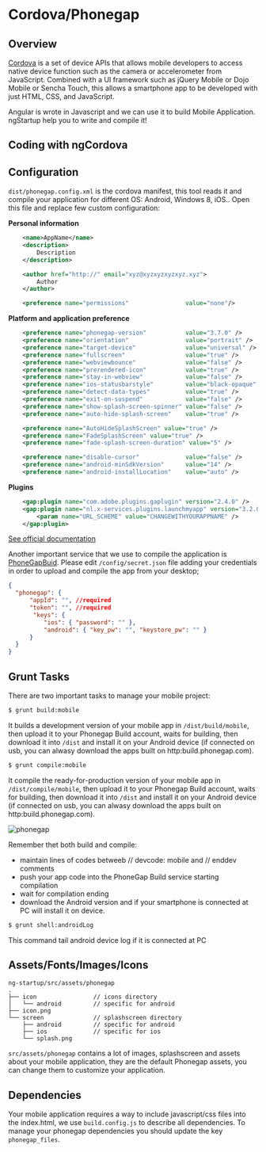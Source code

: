 # Cordova/Phonegap

## Overview

[Cordova](https://cordova.apache.org/) is a set of device APIs that allows mobile developers to access native device function such as the camera or accelerometer from JavaScript. Combined with a UI framework such as
jQuery Mobile or Dojo Mobile or Sencha Touch, this allows a smartphone app to be developed with just HTML, CSS, and JavaScript.

Angular is wrote in Javascript and we can use it to build Mobile Application. ngStartup help you to write and compile it!

## Coding with ngCordova

## Configuration
`dist/phonegap.config.xml` is the cordova manifest, this tool reads it and compile your application for different OS: Android, Windows 8, iOS..
Open this file and replace few custom configuration:

**Personal information**
```xml
    <name>AppName</name>
    <description>
        Description
    </description>

    <author href="http://" email="xyz@xyzxyzxyzxyz.xyz">
        Author
    </author>

    <preference name="permissions"                value="none"/>
```

**Platform and application preference**
```xml
    <preference name="phonegap-version"           value="3.7.0" />          <!-- all: current version of PhoneGap -->
    <preference name="orientation"                value="portrait" />        <!-- all: default means both landscape and portrait are enabled -->
    <preference name="target-device"              value="universal" />      <!-- all: possible values handset, tablet, or universal -->
    <preference name="fullscreen"                 value="true" />           <!-- all: hides the status bar at the top of the screen -->
    <preference name="webviewbounce"              value="false" />           <!-- ios: control whether the screen 'bounces' when scrolled beyond the top -->
    <preference name="prerendered-icon"           value="true" />           <!-- ios: if icon is prerendered, iOS will not apply it's gloss to the app's icon on the user's home screen -->
    <preference name="stay-in-webview"            value="false" />          <!-- ios: external links should open in the default browser, 'true' would use the webview the app lives in -->
    <preference name="ios-statusbarstyle"         value="black-opaque" />   <!-- ios: black-translucent will appear black because the PhoneGap webview doesn't go beneath the status bar -->
    <preference name="detect-data-types"          value="true" />           <!-- ios: controls whether data types (such as phone no. and dates) are automatically turned into links by the system -->
    <preference name="exit-on-suspend"            value="false" />          <!-- ios: if set to true, app will terminate when home button is pressed -->
    <preference name="show-splash-screen-spinner" value="false" />           <!-- ios: if set to false, the spinner won't appear on the splash screen during app loading -->
    <preference name="auto-hide-splash-screen"    value="true" />           <!-- ios: if set to false, the splash screen must be hidden using a JavaScript API -->

    <preference name="AutoHideSplashScreen" value="true" />
    <preference name="FadeSplashScreen" value="true" />
    <preference name="fade-splash-screen-duration" value="5" />

    <preference name="disable-cursor"             value="false" />          <!-- blackberry: prevents a mouse-icon/cursor from being displayed on the app -->
    <preference name="android-minSdkVersion"      value="14" />              <!-- android: MIN SDK version supported on the target device. MAX version is blank by default. -->
    <preference name="android-installLocation"    value="auto" />           <!-- android: app install location. 'auto' will choose. 'internalOnly' is device memory. 'preferExternal' is SDCard. -->
```

**Plugins**
```xml
    <gap:plugin name="com.adobe.plugins.gaplugin" version="2.4.0" />
    <gap:plugin name="nl.x-services.plugins.launchmyapp" version="3.2.0">
        <param name="URL_SCHEME" value="CHANGEWITHYOURAPPNAME" />
    </gap:plugin>
```
[See official documentation](http://cordova.apache.org/docs/en/5.0.0/config_ref_index.md.html#The%20config.xml%20File)

Another important service that we use to compile the application is [PhoneGapBuid](https://build.phonegap.com/). Please edit `/config/secret.json` file adding your credentials in order to upload and compile the app from your desktop;
```json
{
  "phonegap": {
      "appId": "", //required
      "token": "", //required
       "keys": {
          "ios": { "password": "" },
          "android": { "key_pw": "", "keystore_pw": "" }
      }
  }
}
```

## Grunt Tasks
There are two important tasks to manage your mobile project:

```bash
$ grunt build:mobile
```
It builds a development version of your mobile app in `/dist/build/mobile`, then upload it to your Phonegap Build account, waits for building, then download it into `/dist` and install it on your Android device (if connected on usb, you can alwasy download the apps built on http:build.phonegap.com).



```bash
$ grunt compile:mobile
```
It compile the ready-for-production version of your mobile app in `/dist/compile/mobile`, then upload it to your Phonegap Build account, waits for building, then download it into `/dist` and install it on your Android device (if connected on usb, you can alwasy download the apps built on http:build.phonegap.com).

![phonegap](http://ngstartup.corleycloud.com/assets/images/ngstartup10.png)

Remember thet both build and compile:

* maintain lines of codes betweeb // devcode: mobile and // enddev comments
* push your app code into the PhoneGap Build service starting compilation
* wait for compilation ending
* download the Android version and if your smartphone is connected at PC will install it on device.

```bash
$ grunt shell:androidLog
```

This command tail android device log if it is connected at PC

## Assets/Fonts/Images/Icons
```
ng-startup/src/assets/phonegap
.
├── icon                // icons directory
│   └── android         // specific for android
├── icon.png
└── screen              // splashscreen directory
    ├── android         // specific for android
    ├── ios             // specific for ios
    └── splash.png
```
`src/assets/phonegap` contains a lot of images, splashscreen and assets about your mobile application, they are the default Phonegap assets, you can change them to customize your application.

## Dependencies
Your mobile application requires a way to include javascript/css files into the index.html, we use `build.config.js` to describe all
dependencies.
To manage your phonegap dependencies you should update the key `phonegap_files`.
